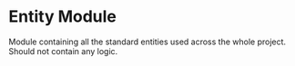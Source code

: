 Entity Module
===================
Module containing all the standard entities used across the whole project.
Should not contain any logic.
